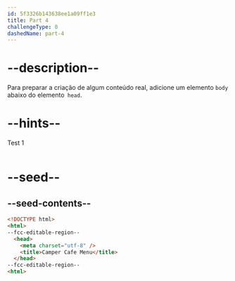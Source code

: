 ```yaml
---
id: 5f3326b143638ee1a09ff1e3
title: Part 4
challengeType: 0
dashedName: part-4
---
```


# --description--

Para  preparar a criação de algum conteúdo real, adicione um elemento `body` abaixo do elemento` head`. 


# --hints--

Test 1

```js

```

# --seed--

## --seed-contents--

```html
<!DOCTYPE html>
<html>
--fcc-editable-region--
  <head>
    <meta charset="utf-8" />
    <title>Camper Cafe Menu</title>
  </head>
--fcc-editable-region--
<html>
```

